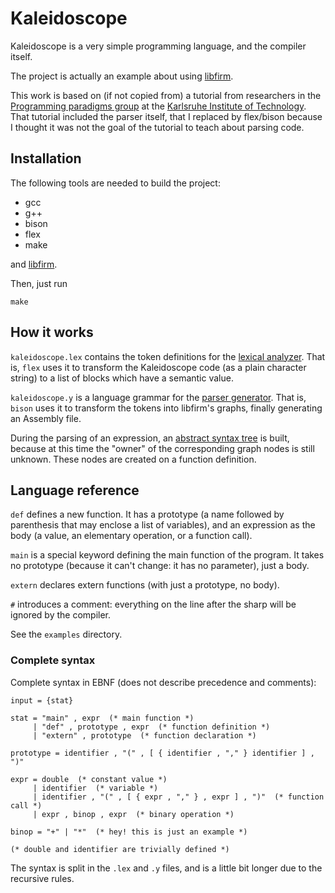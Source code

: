 Kaleidoscope
============

Kaleidoscope is a very simple programming language, and the compiler itself.

The project is actually an example about using [libfirm](http://pp.info.uni-karlsruhe.de/firm/).

This work is based on (if not copied from) a tutorial from researchers in the [Programming paradigms group](http://pp.info.uni-karlsruhe.de/) at the [Karlsruhe Institute of Technology](http://www.kit.edu/). That tutorial included the parser itself, that I replaced by flex/bison because I thought it was not the goal of the tutorial to teach about parsing code.

Installation
------------

The following tools are needed to build the project:

* gcc
* g++
* bison
* flex
* make

and [libfirm](http://pp.info.uni-karlsruhe.de/firm/).

Then, just run

	make

How it works
------------

`kaleidoscope.lex` contains the token definitions for the [lexical analyzer](http://en.wikipedia.org/wiki/Lexical_analyzer). That is, `flex` uses it to transform the Kaleidoscope code (as a plain character string) to a list of blocks which have a semantic value.

`kaleidoscope.y` is a language grammar for the [parser generator](http://en.wikipedia.org/wiki/Parser_generator). That is, `bison` uses it to transform the tokens into libfirm's graphs, finally generating an Assembly file.

During the parsing of an expression, an [abstract syntax tree](http://en.wikipedia.org/wiki/Abstract_syntax_tree) is built, because at this time the "owner" of the corresponding graph nodes is still unknown. These nodes are created on a function definition.

Language reference
------------------

`def` defines a new function. It has a prototype (a name followed by parenthesis that may enclose a list of variables), and an expression as the body (a value, an elementary operation, or a function call).

`main` is a special keyword defining the main function of the program. It takes no prototype (because it can't change: it has no parameter), just a body.

`extern` declares extern functions (with just a prototype, no body).

`#` introduces a comment: everything on the line after the sharp will be ignored by the compiler.

See the `examples` directory.

### Complete syntax

Complete syntax in EBNF (does not describe precedence and comments):

	input = {stat}
	
	stat = "main" , expr  (* main function *)
	     | "def" , prototype , expr  (* function definition *)
	     | "extern" , prototype  (* function declaration *)
	
	prototype = identifier , "(" , [ { identifier , "," } identifier ] , ")"
	
	expr = double  (* constant value *)
	     | identifier  (* variable *)
	     | identifier , "(" , [ { expr , "," } , expr ] , ")"  (* function call *)
	     | expr , binop , expr  (* binary operation *)

	binop = "+" | "*"  (* hey! this is just an example *)
	
	(* double and identifier are trivially defined *)

The syntax is split in the `.lex` and `.y` files, and is a little bit longer due to the recursive rules.

